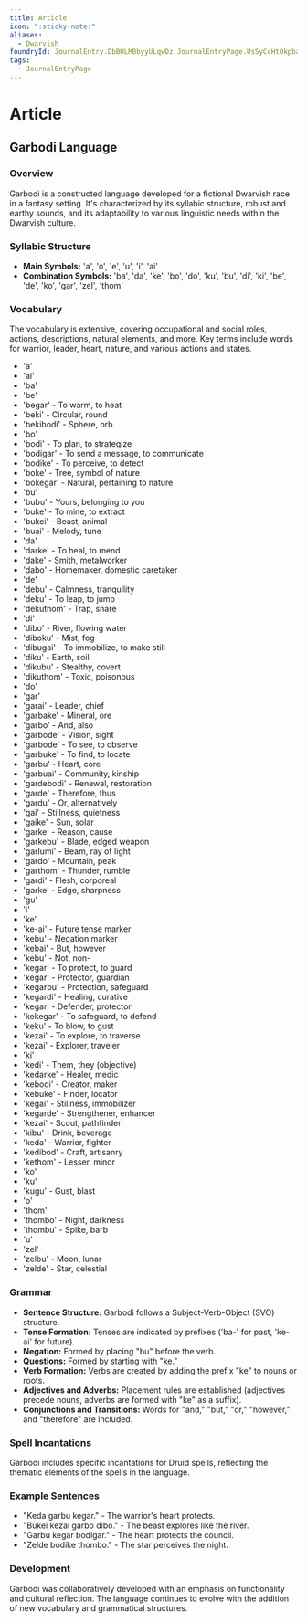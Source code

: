 ```yaml
---
title: Article
icon: ":sticky-note:"
aliases:
  - Dwarvish
foundryId: JournalEntry.DbBULMBbyyULqwDz.JournalEntryPage.UsSyCcHtOkpbaPir
tags:
  - JournalEntryPage
---
```


# Article
## Garbodi Language

### Overview

Garbodi is a constructed language developed for a fictional Dwarvish race in a fantasy setting. It's characterized by its syllabic structure, robust and earthy sounds, and its adaptability to various linguistic needs within the Dwarvish culture.

### Syllabic Structure

*   **Main Symbols:** 'a', 'o', 'e', 'u', 'i', 'ai'
*   **Combination Symbols:** 'ba', 'da', 'ke', 'bo', 'do', 'ku', 'bu', 'di', 'ki', 'be', 'de', 'ko', 'gar', 'zel', 'thom'

### Vocabulary

The vocabulary is extensive, covering occupational and social roles, actions, descriptions, natural elements, and more. Key terms include words for warrior, leader, heart, nature, and various actions and states.  
  

*   'a'
*   'ai'
*   'ba'
*   'be'
*   'begar' - To warm, to heat
*   'beki' - Circular, round
*   'bekibodi' - Sphere, orb
*   'bo'
*   'bodi' - To plan, to strategize
*   'bodigar' - To send a message, to communicate
*   'bodike' - To perceive, to detect
*   'boke' - Tree, symbol of nature
*   'bokegar' - Natural, pertaining to nature
*   'bu'
*   'bubu' - Yours, belonging to you
*   'buke' - To mine, to extract
*   'bukei' - Beast, animal
*   'buai' - Melody, tune
*   'da'
*   'darke' - To heal, to mend
*   'dake' - Smith, metalworker
*   'dabo' - Homemaker, domestic caretaker
*   'de'
*   'debu' - Calmness, tranquility
*   'deku' - To leap, to jump
*   'dekuthom' - Trap, snare
*   'di'
*   'dibo' - River, flowing water
*   'diboku' - Mist, fog
*   'dibugai' - To immobilize, to make still
*   'diku' - Earth, soil
*   'dikubu' - Stealthy, covert
*   'dikuthom' - Toxic, poisonous
*   'do'
*   'gar'
*   'garai' - Leader, chief
*   'garbake' - Mineral, ore
*   'garbo' - And, also
*   'garbode' - Vision, sight
*   'garbode' - To see, to observe
*   'garbuke' - To find, to locate
*   'garbu' - Heart, core
*   'garbuai' - Community, kinship
*   'gardebodi' - Renewal, restoration
*   'garde' - Therefore, thus
*   'gardu' - Or, alternatively
*   'gai' - Stillness, quietness
*   'gaike' - Sun, solar
*   'garke' - Reason, cause
*   'garkebu' - Blade, edged weapon
*   'garlumi' - Beam, ray of light
*   'gardo' - Mountain, peak
*   'garthom' - Thunder, rumble
*   'gardi' - Flesh, corporeal
*   'garke' - Edge, sharpness
*   'gu'
*   'i'
*   'ke'
*   'ke-ai' - Future tense marker
*   'kebu' - Negation marker
*   'kebai' - But, however
*   'kebu' - Not, non-
*   'kegar' - To protect, to guard
*   'kegar' - Protector, guardian
*   'kegarbu' - Protection, safeguard
*   'kegardi' - Healing, curative
*   'kegar' - Defender, protector
*   'kekegar' - To safeguard, to defend
*   'keku' - To blow, to gust
*   'kezai' - To explore, to traverse
*   'kezai' - Explorer, traveler
*   'ki'
*   'kedi' - Them, they (objective)
*   'kedarke' - Healer, medic
*   'kebodi' - Creator, maker
*   'kebuke' - Finder, locator
*   'kegai' - Stillness, immobilizer
*   'kegarde' - Strengthener, enhancer
*   'kezai' - Scout, pathfinder
*   'kibu' - Drink, beverage
*   'keda' - Warrior, fighter
*   'kedibod' - Craft, artisanry
*   'kethom' - Lesser, minor
*   'ko'
*   'ku'
*   'kugu' - Gust, blast
*   'o'
*   'thom'
*   'thombo' - Night, darkness
*   'thombu' - Spike, barb
*   'u'
*   'zel'
*   'zelbu' - Moon, lunar
*   'zelde' - Star, celestial

### Grammar

*   **Sentence Structure:** Garbodi follows a Subject-Verb-Object (SVO) structure.
*   **Tense Formation:** Tenses are indicated by prefixes ('ba-' for past, 'ke-ai' for future).
*   **Negation:** Formed by placing "bu" before the verb.
*   **Questions:** Formed by starting with "ke."
*   **Verb Formation:** Verbs are created by adding the prefix "ke" to nouns or roots.
*   **Adjectives and Adverbs:** Placement rules are established (adjectives precede nouns, adverbs are formed with "ke" as a suffix).
*   **Conjunctions and Transitions:** Words for "and," "but," "or," "however," and "therefore" are included.

### Spell Incantations

Garbodi includes specific incantations for Druid spells, reflecting the thematic elements of the spells in the language.

### Example Sentences

*   "Keda garbu kegar." - The warrior's heart protects.
*   "Bukei kezai garbo dibo." - The beast explores like the river.
*   "Garbu kegar bodigar." - The heart protects the council.
*   "Zelde bodike thombo." - The star perceives the night.

### Development

Garbodi was collaboratively developed with an emphasis on functionality and cultural reflection. The language continues to evolve with the addition of new vocabulary and grammatical structures.